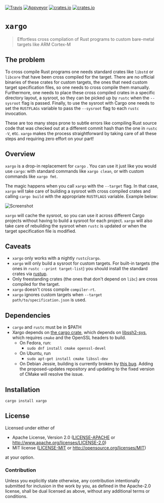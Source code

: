 [![Travis](https://travis-ci.org/japaric/xargo.svg?branch=master)](https://travis-ci.org/japaric/xargo)
[![Appveyor](https://ci.appveyor.com/api/projects/status/5pb5okyox3te9dst?svg=true)](https://ci.appveyor.com/project/japaric/xargo)
[![crates.io](https://img.shields.io/crates/v/xargo.svg)](https://crates.io/crates/xargo)
[![crates.io](https://img.shields.io/crates/d/xargo.svg)](https://crates.io/crates/xargo)

# `xargo`

> Effortless cross compilation of Rust programs to custom bare-metal targets like ARM Cortex-M

## The problem

To cross compile Rust programs one needs standard crates like `libstd` or `libcore` that have been
cross compiled for the target. There are no official binaries of these crates for custom targets,
the ones that need custom target specification files, so one needs to cross compile them manually.
Furthermore, one needs to place these cross compiled crates in a specific directory layout, a
sysroot, so they can be picked up by `rustc` when the `--sysroot` flag is passed. Finally, to use
the sysroot with Cargo one needs to set the `RUSTFLAGs` variable to pass the `--sysroot` flag to
each `rustc` invocation.

These are too many steps prone to subtle errors like compiling Rust source code that was checked out
at a different commit hash than the one in `rustc -V`, etc. `xargo` makes the process
straightforward by taking care of all these steps and requiring zero effort on your part!

## Overview

`xargo` is a drop-in replacement for `cargo` . You can use it just like you would use `cargo`: with
standard commands like `xargo clean`, or with custom commands like `xargo fmt`.

The magic happens when you call `xargo` with the `--target` flag. In that case, `xargo` will take
care of building a sysroot with cross compiled crates and calling `cargo build` with the appropriate
`RUSTFLAGS` variable. Example below:

![Screenshot](http://i.imgur.com/pUIfnwu.jpg)

`xargo` will cache the sysroot, so you can use it across different Cargo projects without having to
build a sysroot for each project. `xargo` will also take care of rebuilding the sysroot when
`rustc` is updated or when the target specification file is modified.

## Caveats

- `xargo` only works with a nightly `rustc`/`cargo`.
- `xargo` will only build a sysroot for custom targets. For built-in targets (the ones in `rustc
    --print target-list`) you should install the standard crates via [rustup].
- Only freestanding crates (the ones that don't depend on `libc`) are cross compiled for the target.
- `xargo` doesn't cross compile `compiler-rt`.
- `xargo` ignores custom targets when `--target path/to/specification.json` is used.

[rustup]: https://www.rustup.rs/

## Dependencies

- `cargo` and `rustc` must be in $PATH
- Xargo depends on [the cargo crate](https://crates.io/crates/cargo), which depends on [libssh2-sys](https://crates.io/crates/libssh2-sys), which requires `cmake` and the OpenSSL headers to build.
  - On Fedora, run:
    - `sudo dnf install cmake openssl-devel`
  - On Ubuntu, run
    - `sudo apt-get install cmake libssl-dev`
  - On Debian Jessie, building is currently broken by [this bug](https://bugs.debian.org/cgi-bin/bugreport.cgi?bug=826656). Adding the proposed-updates repository and updating to the fixed version of CMake will resolve the issue.

## Installation

```
cargo install xargo
```

## License

Licensed under either of

- Apache License, Version 2.0 ([LICENSE-APACHE](LICENSE-APACHE) or
  http://www.apache.org/licenses/LICENSE-2.0)
- MIT license ([LICENSE-MIT](LICENSE-MIT) or http://opensource.org/licenses/MIT)

at your option.

### Contribution

Unless you explicitly state otherwise, any contribution intentionally submitted for inclusion in the
work by you, as defined in the Apache-2.0 license, shall be dual licensed as above, without any
additional terms or conditions.
